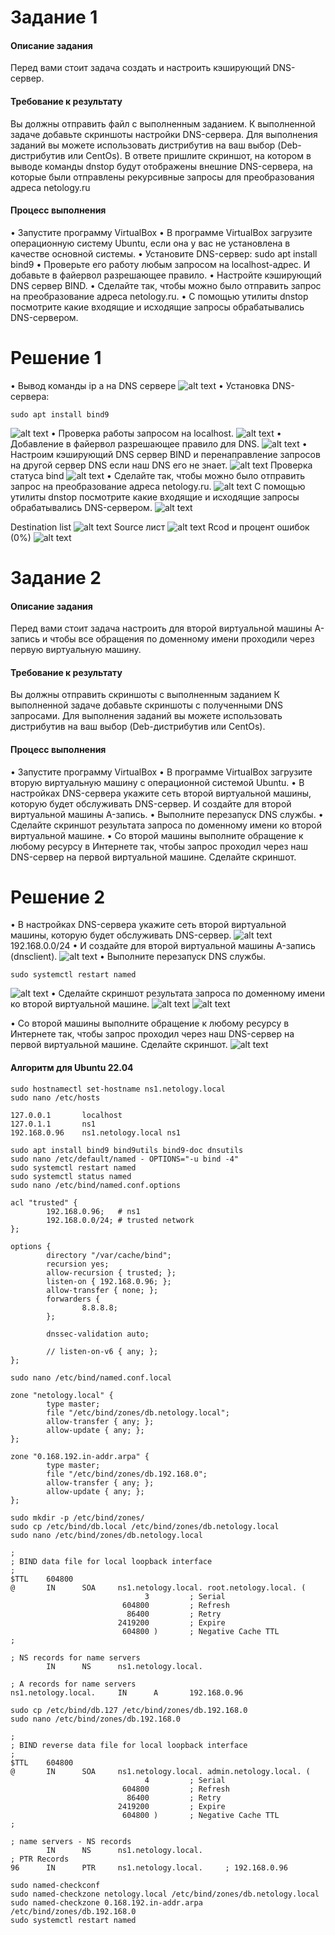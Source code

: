 # Задание 1

#### Описание задания
Перед вами стоит задача создать и настроить кэширующий DNS-сервер.

#### Требование к результату
Вы должны отправить файл с выполненным заданием.
К выполненной задаче добавьте скриншоты настройки DNS-сервера.
Для выполнения заданий вы можете использовать дистрибутив на ваш выбор (Deb-дистрибутив или CentOs).
В ответе пришлите скриншот, на котором в выводе команды dnstop будут отображены внешние DNS-сервера, на которые были отправлены рекурсивные запросы для преобразования адреса netology.ru
#### Процесс выполнения
• Запустите программу VirtualBox
• В программе VirtualBox загрузите операционную систему Ubuntu, если она у вас не установлена в качестве основной системы.
• Установите DNS-сервер: sudo apt install bind9
• Проверьте его работу любым запросом на localhost-адрес. И добавьте в файервол разрешающее правило.
• Настройте кэширующий DNS сервер BIND.
• Сделайте так, чтобы можно было отправить запрос на преобразование адреса netology.ru.
• С помощью утилиты dnstop посмотрите какие входящие и исходящие запросы обрабатывались DNS-сервером.

# Решение 1

• Вывод команды ip a на DNS сервере
![alt text](img/image.png)
• Установка DNS-сервера: 
```
sudo apt install bind9
```
![alt text](img/image-1.png)
• Проверка работы запросом на localhost. 
![alt text](img/image-2.png)
• Добавление в файервол разрешающее правило для DNS.
![alt text](img/image-3.png)
• Настроим кэширующий DNS сервер BIND и перенаправление запросов на другой сервер DNS если наш DNS его не знает.
![alt text](img/image-4.png)
Проверка статуса bind
![alt text](img/image-5.png)
• Сделайте так, чтобы можно было отправить запрос на преобразование адреса netology.ru.
![alt text](img/image-6.png)
С помощью утилиты dnstop посмотрите какие входящие и исходящие запросы обрабатывались DNS-сервером.
![alt text](img/image-7.png)

Destination list
![alt text](img/image-8.png)
Source лист
![alt text](img/image-9.png)
Rcod и процент ошибок (0%)
![alt text](img/image-10.png)

# Задание 2

#### Описание задания
Перед вами стоит задача настроить для второй виртуальной машины A-запись и чтобы все обращения по доменному имени проходили через первую виртуальную машину.

#### Требование к результату
Вы должны отправить скриншоты с выполненным заданием
К выполненной задаче добавьте скриншоты с полученными DNS запросами.
Для выполнения заданий вы можете использовать дистрибутив на ваш выбор (Deb-дистрибутив или CentOs).
#### Процесс выполнения
• Запустите программу VirtualBox
• В программе VirtualBox загрузите вторую виртуальную машину с операционной системой Ubuntu.
• В настройках DNS-сервера укажите сеть второй виртуальной машины, которую будет обслуживать DNS-сервер. И создайте для второй виртуальной машины A-запись.
• Выполните перезапуск DNS службы.
• Сделайте скриншот результата запроса по доменному имени ко второй виртуальной машине.
• Со второй машины выполните обращение к любому ресурсу в Интернете так, чтобы запрос проходил через наш DNS-сервер на первой виртуальной машине. Сделайте скриншот.

# Решение 2

• В настройках DNS-сервера укажите сеть второй виртуальной машины, которую будет обслуживать DNS-сервер. 
![alt text](img/image-11.png)
192.168.0.0/24
• И создайте для второй виртуальной машины A-запись (dnsclient).
![alt text](img/image-12.png)
• Выполните перезапуск DNS службы.
```
sudo systemctl restart named
```
![alt text](img/image-13.png)
• Сделайте скриншот результата запроса по доменному имени ко второй виртуальной машине.
![alt text](img/image-14.png)
![alt text](img/image-15.png)

• Со второй машины выполните обращение к любому ресурсу в Интернете так, чтобы запрос проходил через наш DNS-сервер на первой виртуальной машине. Сделайте скриншот.
![alt text](img/image-16.png)

#### Алгоритм для Ubuntu 22.04

```
sudo hostnamectl set-hostname ns1.netology.local
sudo nano /etc/hosts
```

```
127.0.0.1       localhost
127.0.1.1       ns1
192.168.0.96    ns1.netology.local ns1
```

```
sudo apt install bind9 bind9utils bind9-doc dnsutils
sudo nano /etc/default/named - OPTIONS="-u bind -4"
sudo systemctl restart named
sudo systemctl status named
sudo nano /etc/bind/named.conf.options
```

```
acl "trusted" {
        192.168.0.96;   # ns1
        192.168.0.0/24; # trusted network
};

options {
        directory "/var/cache/bind";
        recursion yes;
        allow-recursion { trusted; };
        listen-on { 192.168.0.96; };
        allow-transfer { none; };
        forwarders {
                8.8.8.8;
        };

        dnssec-validation auto;

        // listen-on-v6 { any; };
};
```

```
sudo nano /etc/bind/named.conf.local
```

```
zone "netology.local" {
        type master;
        file "/etc/bind/zones/db.netology.local";
        allow-transfer { any; };
        allow-update { any; };
};

zone "0.168.192.in-addr.arpa" {
        type master;
        file "/etc/bind/zones/db.192.168.0";
        allow-transfer { any; };
        allow-update { any; };
};
```

```
sudo mkdir -p /etc/bind/zones/
sudo cp /etc/bind/db.local /etc/bind/zones/db.netology.local
sudo nano /etc/bind/zones/db.netology.local
```

```
;
; BIND data file for local loopback interface
;
$TTL    604800
@       IN      SOA     ns1.netology.local. root.netology.local. (
                              3         ; Serial
                         604800         ; Refresh
                          86400         ; Retry
                        2419200         ; Expire
                         604800 )       ; Negative Cache TTL
;

; NS records for name servers
        IN      NS      ns1.netology.local.

; A records for name servers
ns1.netology.local.     IN      A       192.168.0.96
```

```
sudo cp /etc/bind/db.127 /etc/bind/zones/db.192.168.0
sudo nano /etc/bind/zones/db.192.168.0
```

```
;
; BIND reverse data file for local loopback interface
;
$TTL    604800
@       IN      SOA     ns1.netology.local. admin.netology.local. (
                              4         ; Serial
                         604800         ; Refresh
                          86400         ; Retry
                        2419200         ; Expire
                         604800 )       ; Negative Cache TTL
;

; name servers - NS records
        IN      NS      ns1.netology.local.
; PTR Records
96      IN      PTR     ns1.netology.local.     ; 192.168.0.96
```

```
sudo named-checkconf
sudo named-checkzone netology.local /etc/bind/zones/db.netology.local
sudo named-checkzone 0.168.192.in-addr.arpa /etc/bind/zones/db.192.168.0
sudo systemctl restart named
```